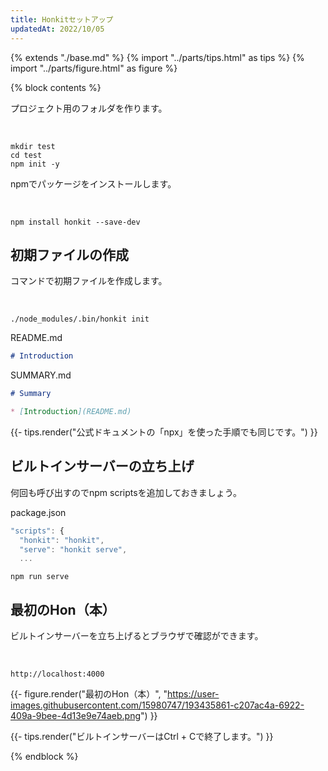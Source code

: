 ```yaml
---
title: Honkitセットアップ
updatedAt: 2022/10/05
---
```

{% extends "./base.md" %}
{% import "../parts/tips.html" as tips %}
{% import "../parts/figure.html" as figure %}

{% block contents %}

プロジェクト用のフォルダを作ります。

<br>

```shell
mkdir test
cd test
npm init -y
```

npmでパッケージをインストールします。

<br>

```shell
npm install honkit --save-dev
```

## 初期ファイルの作成

コマンドで初期ファイルを作成します。

<br>

```shell
./node_modules/.bin/honkit init
```

<div class="code-title">README.md</div>

```md
# Introduction
```

<div class="code-title">SUMMARY.md</div>

```md
# Summary

* [Introduction](README.md)
```

{{- tips.render("公式ドキュメントの「npx」を使った手順でも同じです。") }}

## ビルトインサーバーの立ち上げ

何回も呼び出すのでnpm scriptsを追加しておきましょう。

<div class="code-title">package.json</div>

```js
"scripts": {
  "honkit": "honkit",
  "serve": "honkit serve",
  ...
```

```shell
npm run serve
```

## 最初のHon（本）

ビルトインサーバーを立ち上げるとブラウザで確認ができます。

<br>

`http://localhost:4000`

{{- figure.render("最初のHon（本）", "https://user-images.githubusercontent.com/15980747/193435861-c207ac4a-6922-409a-9bee-4d13e9e74aeb.png") }}

{{- tips.render("ビルトインサーバーはCtrl + Cで終了します。") }}

{% endblock %}
